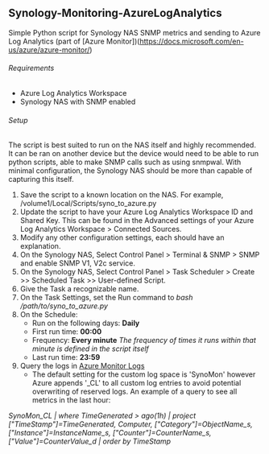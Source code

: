 ## Synology-Monitoring-AzureLogAnalytics
Simple Python script for Synology NAS SNMP metrics and sending to Azure Log Analytics (part of [Azure Monitor])(https://docs.microsoft.com/en-us/azure/azure-monitor/)


###### Requirements
* Azure Log Analytics Workspace
* Synology NAS with SNMP enabled


###### Setup
The script is best suited to run on the NAS itself and highly recommended. It can be ran on another device but the device would need to be able to run python scripts, able to make SNMP calls such as using snmpwal. With minimal configuration, the Synology NAS should be more than capable of capturing this itself.

1. Save the script to a known location on the NAS. For example, /volume1/Local/Scripts/syno_to_azure.py 
2. Update the script to have your Azure Log Analytics Workspace ID and Shared Key. This can be found in the Advanced settings of your Azure Log Analytics Workspace > Connected Sources.
3. Modify any other configuration settings, each should have an explanation.
4. On the Synology NAS, Select Control Panel > Terminal & SNMP > SNMP and enable SNMP V1, V2c service.
5. On the Synology NAS, Select Control Panel > Task Scheduler > Create >> Scheduled Task >> User-defined Script.
6. Give the Task a recognizable name.
7. On the Task Settings, set the Run command to *bash /path/to/syno_to_azure.py*
8. On the Schedule:
   * Run on the following days: **Daily**
   * First run time: **00:00**
   * Frequency: **Every minute** *The frequency of times it runs within that minute is defined in the script itself*
   * Last run time: **23:59**
9. Query the logs in [Azure Monitor Logs](https://docs.microsoft.com/en-us/azure/azure-monitor/log-query/get-started-queries)
   * The default setting for the custom log space is 'SynoMon' however Azure appends '\_CL' to all custom log entries to avoid potential overwriting of reserved logs.  An example of a query to see all metrics in the last hour:
  
*SynoMon_CL
| where TimeGenerated > ago(1h)
| project ["TimeStamp"]=TimeGenerated, Computer, ["Category"]=ObjectName_s, ["Instance"]=InstanceName_s, ["Counter"]=CounterName_s,  ["Value"]=CounterValue_d
| order by TimeStamp*

